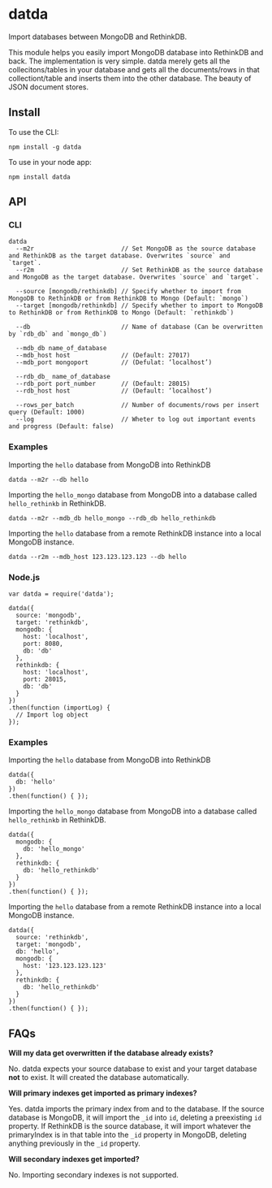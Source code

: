 # datda

Import databases between MongoDB and RethinkDB.

This module helps you easily import MongoDB database into RethinkDB and back. The implementation is very simple. datda merely gets all the collecitons/tables in your database and gets all the documents/rows in that collectiont/table and inserts them into the other database. The beauty of JSON document stores.

## Install

To use the CLI:
```
npm install -g datda
```

To use in your node app:
```
npm install datda
```

## API

### CLI

```
datda
  --m2r                        // Set MongoDB as the source database and RethinkDB as the target database. Overwrites `source` and `target`.
  --r2m                        // Set RethinkDB as the source database and MongoDB as the target database. Overwrites `source` and `target`.

  --source [mongodb/rethinkdb] // Specify whether to import from MongoDB to RethinkDB or from RethinkDB to Mongo (Default: `mongo`)
  --target [mongodb/rethinkdb] // Specify whether to import to MongoDB to RethinkDB or from RethinkDB to Mongo (Default: `rethinkdb`)

  --db                         // Name of database (Can be overwritten by `rdb_db` and `mongo_db`)

  --mdb_db name_of_database
  --mdb_host host              // (Default: 27017)
  --mdb_port mongoport         // (Defulat: ‘localhost’)

  --rdb_db_ name_of_database
  --rdb_port port_number       // (Default: 28015)
  --rdb_host host              // (Default: ‘localhost’)

  --rows_per_batch             // Number of documents/rows per insert query (Default: 1000)
  --log                        // Wheter to log out important events and progress (Default: false)
```

### Examples

Importing the `hello` database from MongoDB into RethinkDB
```
datda --m2r --db hello
```

Importing the `hello_mongo` database from MongoDB into a database called `hello_rethinkb` in RethinkDB.

```
datda --m2r --mdb_db hello_mongo --rdb_db hello_rethinkdb
```

Importing the `hello` database from a remote RethinkDB instance into a local MongoDB instance.

```
datda --r2m --mdb_host 123.123.123.123 --db hello
```

### Node.js

```
var datda = require('datda');

datda({
  source: 'mongodb',
  target: 'rethinkdb',
  mongodb: {
    host: 'localhost',
    port: 8080,
    db: 'db'
  },
  rethinkdb: {
    host: 'localhost',
    port: 28015,
    db: 'db'
  }
})
.then(function (importLog) {
  // Import log object
});
```

### Examples

Importing the `hello` database from MongoDB into RethinkDB
```
datda({
  db: 'hello'
})
.then(function() { });
```

Importing the `hello_mongo` database from MongoDB into a database called `hello_rethinkb` in RethinkDB.

```
datda({
  mongodb: {
    db: 'hello_mongo'
  },
  rethinkdb: {
    db: 'hello_rethinkdb'
  }
})
.then(function() { });
```

Importing the `hello` database from a remote RethinkDB instance into a local MongoDB instance.

```
datda({
  source: 'rethinkdb',
  target: 'mongodb',
  db: 'hello',
  mongodb: {
    host: '123.123.123.123'
  },
  rethinkdb: {
    db: 'hello_rethinkdb'
  }
})
.then(function() { });
```

## FAQs

**Will my data get overwritten if the database already exists?**

No. datda expects your source database to exist and your target database **not** to exist. It will created the database automatically.

**Will primary indexes get imported as primary indexes?**

Yes. datda imports the primary index from and to the database. If the source database is MongoDB, it will import the `_id` into `id`, deleting a preexisting `id` property. If RethinkDB is the source database, it will import whatever the primaryIndex is in that table into the `_id` property in MongoDB, deleting anything previously in the `_id` property.

**Will secondary indexes get imported?**

No. Importing secondary indexes is not supported.

